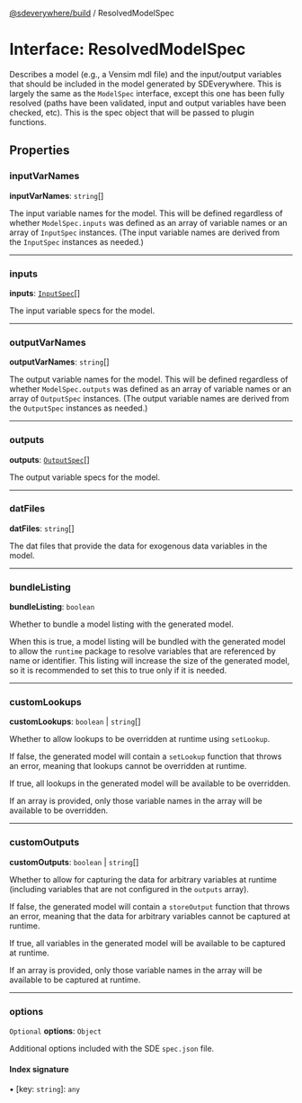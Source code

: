 [@sdeverywhere/build](../index.md) / ResolvedModelSpec

# Interface: ResolvedModelSpec

Describes a model (e.g., a Vensim mdl file) and the input/output variables
that should be included in the model generated by SDEverywhere.  This is
largely the same as the `ModelSpec` interface, except this one has been
fully resolved (paths have been validated, input and output variables have
been checked, etc).  This is the spec object that will be passed to plugin
functions.

## Properties

### inputVarNames

 **inputVarNames**: `string`[]

The input variable names for the model.  This will be defined regardless
of whether `ModelSpec.inputs` was defined as an array of variable names
or an array of `InputSpec` instances.  (The input variable names are
derived from the `InputSpec` instances as needed.)

___

### inputs

 **inputs**: [`InputSpec`](InputSpec.md)[]

The input variable specs for the model.

___

### outputVarNames

 **outputVarNames**: `string`[]

The output variable names for the model.  This will be defined regardless
of whether `ModelSpec.outputs` was defined as an array of variable names
or an array of `OutputSpec` instances.  (The output variable names are
derived from the `OutputSpec` instances as needed.)

___

### outputs

 **outputs**: [`OutputSpec`](OutputSpec.md)[]

The output variable specs for the model.

___

### datFiles

 **datFiles**: `string`[]

The dat files that provide the data for exogenous data variables in the
model.

___

### bundleListing

 **bundleListing**: `boolean`

Whether to bundle a model listing with the generated model.

When this is true, a model listing will be bundled with the generated
model to allow the `runtime` package to resolve variables that are
referenced by name or identifier.  This listing will increase the size
of the generated model, so it is recommended to set this to true only
if it is needed.

___

### customLookups

 **customLookups**: `boolean` \| `string`[]

Whether to allow lookups to be overridden at runtime using `setLookup`.

If false, the generated model will contain a `setLookup` function that
throws an error, meaning that lookups cannot be overridden at runtime.

If true, all lookups in the generated model will be available to be
overridden.

If an array is provided, only those variable names in the array will
be available to be overridden.

___

### customOutputs

 **customOutputs**: `boolean` \| `string`[]

Whether to allow for capturing the data for arbitrary variables at
runtime (including variables that are not configured in the `outputs`
array).

If false, the generated model will contain a `storeOutput` function
that throws an error, meaning that the data for arbitrary variables
cannot be captured at runtime.

If true, all variables in the generated model will be available to be
captured at runtime.

If an array is provided, only those variable names in the array will
be available to be captured at runtime.

___

### options

 `Optional` **options**: `Object`

Additional options included with the SDE `spec.json` file.

#### Index signature

▪ [key: `string`]: `any`
